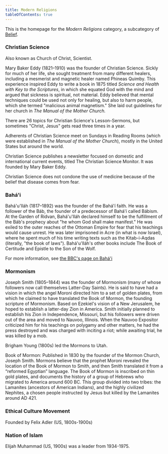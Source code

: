 ```yaml
---
title: Modern Religions
tableOfContents: true
---
```


This is the homepage for the *Modern Religions* category, a subcategory of [Belief](../index.html).

### Christian Science

Also known as Church of Christ, Scientist.

Mary Baker Eddy (1821–1910) was the founder of Christian Science. Sickly for much of her life, she sought treatment from many different healers, including a mesmerist and magnetic healer named Phineas Quimby. This experience inspired Eddy to write a book in 1875 titled *Science and Health with Key to the Scriptures*, in which she equated God with the mind and argued that sickness is spiritual, not material. Eddy believed that mental techniques could be used not only for healing, but also to harm people, which she termed "malicious animal magnetism." She laid out guidelines for her church in *The Manual of the Mother Church.*

There are 26 topics for Christian Science's Lesson-Sermons, but sometimes "Christ, Jesus" gets read three times in a year.

Adherents of Christian Science meet on Sundays in Reading Rooms (which were established in *The Manual of the Mother Church*), mostly in the United States but around the world.

Christian Science publishes a newsletter focused on domestic and international current events, titled The Christian Science Monitor. It was founded by Mary Baker Eddy.

Christian Science does not condone the use of medicine because of the belief that disease comes from fear.

### Bahá'i

Bahá'u'lláh (1817–1892) was the founder of the Bahá'í faith. He was a follower of the Báb, the founder of a predecessor of Bahá'í called Bábism. At the Garden of Ridvan, Bahá'u'lláh declared himself to be the fulfillment of the Báb's prophecy about "he whom God shall make manifest." He was exiled to the outer reaches of the Ottoman Empire for fear that his teachings would cause unrest. He was later imprisoned in Acre (in what is now Israel), where he spent much of his time writing texts such as the Kitab-i-Aqdas (literally, "the book of laws"). Bahá'u'lláh's other books include The Book of Certitude and Epistle to the Son of the Wolf.

For more information, see [the BBC's page on Bahá'i](https://www.bbc.co.uk/religion/religions/bahai/)

### Mormonism

Joseph Smith (1805–1844) was the founder of Mormonism (many of whose followers now call themselves Latter-Day Saints). He is said to have had a vision in which the angel Moroni directed him to a set of golden plates, from which he claimed to have translated the Book of Mormon, the founding scripture of Mormonism. Based on Ezekiel's vision of a New Jerusalem, he hoped to establish a latter-day Zion in America. Smith initially planned to establish his Zion in Independence, Missouri, but his followers were driven out of the area and moved to Nauvoo, Illinois. When the Nauvoo Expositor criticized him for his teachings on polygamy and other matters, he had the press destroyed and was charged with inciting a riot; while awaiting trial, he was killed by a mob.

Brigham Young (1800s) led the Mormons to Utah.

Book of Mormon: Published in 1830 by the founder of the Mormon Church, Joseph Smith. Mormons believe that the prophet Moroni revealed the location of the Book of Mormon to Smith, and then Smith translated it from a “reformed Egyptian” language. The Book of Mormon is inscribed on thin gold plates, and documents the history of a group of Hebrews who migrated to America around 600 BC. This group divided into two tribes: the Lamanites (ancestors of American Indians), and the highly civilized Nephites, a chosen people instructed by Jesus but killed by the Lamanites around AD 421.

### Ethical Culture Movement

Founded by Felix Adler (US, 1800s-1900s)

### Nation of Islam

Elijah Muhammad (US, 1900s) was a leader from 1934-1975.
